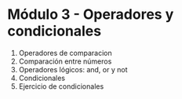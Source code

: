 # Módulo 3 - Operadores y condicionales
01. Operadores de comparacion
02. Comparación entre números
03. Operadores lógicos: and, or y not
04. Condicionales
05. Ejercicio de condicionales